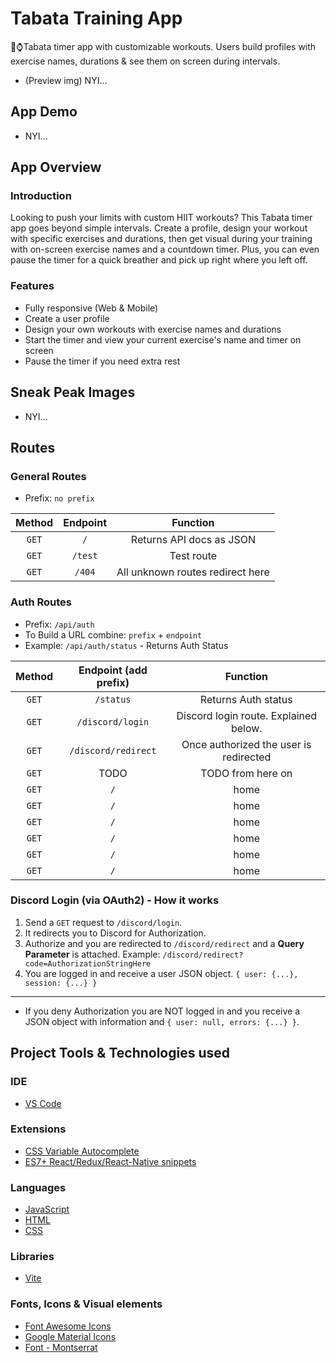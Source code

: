 # Tabata Training App
🏃⌚Tabata timer app with customizable workouts. Users build profiles with exercise names, durations &amp; see them on screen during intervals.
- (Preview img) NYI...

## App Demo
- NYI...

## App Overview
### Introduction
Looking to push your limits with custom HIIT workouts? This Tabata timer app goes beyond simple intervals. Create a profile, design your workout with specific exercises and durations, then get visual during your training with on-screen exercise names and a countdown timer. Plus, you can even pause the timer for a quick breather and pick up right where you left off.
### Features
- Fully responsive (Web & Mobile)
- Create a user profile
- Design your own workouts with exercise names and durations
- Start the timer and view your current exercise's name and timer on screen
- Pause the timer if you need extra rest

## Sneak Peak Images
- NYI...

## Routes
### General Routes
- Prefix: `no prefix`

| Method | Endpoint |             Function             |
| :----: | :------: | :------------------------------: |
| `GET`  |   `/`    |     Returns API docs as JSON     |
| `GET`  | `/test`  |            Test route            |
| `GET`  |  `/404`  | All unknown routes redirect here |

### Auth Routes 
- Prefix: `/api/auth`
- To Build a URL combine: `prefix` + `endpoint`
- Example: `/api/auth/status` - Returns Auth Status

| Method | Endpoint (add prefix) |                Function                |
| :----: | :-------------------: | :------------------------------------: |
| `GET`  |       `/status`       |          Returns Auth status           |
| `GET`  |   `/discord/login`    | Discord login route. Explained below.  |
| `GET`  |  `/discord/redirect`  | Once authorized the user is redirected |
| `GET`  |         TODO          |           TODO from here on            |
| `GET`  |          `/`          |                  home                  |
| `GET`  |          `/`          |                  home                  |
| `GET`  |          `/`          |                  home                  |
| `GET`  |          `/`          |                  home                  |
| `GET`  |          `/`          |                  home                  |
| `GET`  |          `/`          |                  home                  |

### Discord Login (via OAuth2) - How it works
1. Send a `GET` request to `/discord/login`. 
2. It redirects you to Discord for Authorization.
3. Authorize and you are redirected to `/discord/redirect` and a **Query Parameter** is attached. Example: `/discord/redirect?code=AuthorizationStringHere`
4. You are logged in and receive a user JSON object. `{ user: {...}, session: {...} }`
___
- If you deny Authorization you are NOT logged in and you receive a JSON object with information and `{ user: null, errors: {...} }`.




## Project Tools & Technologies used
### IDE
- [VS Code](https://code.visualstudio.com/)
### Extensions 
- [CSS Variable Autocomplete](https://marketplace.visualstudio.com/items?itemName=vunguyentuan.vscode-css-variables)
- [ES7+ React/Redux/React-Native snippets](https://marketplace.visualstudio.com/items?itemName=dsznajder.es7-react-js-snippets)
### Languages
- [JavaScript](https://developer.mozilla.org/en-US/docs/Web/JavaScript)
- [HTML](https://developer.mozilla.org/en-US/docs/Web/HTML)
- [CSS](https://developer.mozilla.org/en-US/docs/Web/CSS)
### Libraries
<!-- - [Swiper.js](https://swiperjs.com/)
- [React Feather](https://feathericons.com/)
- [React Router](https://reactrouter.com/en/main) -->
- [Vite](https://vitejs.dev/guide/)
### Fonts, Icons & Visual elements
- [Font Awesome Icons](https://fontawesome.com/)
- [Google Material Icons](https://fonts.google.com/icons?icon.set=Material+Symbols)
- [Font - Montserrat](https://fonts.google.com/specimen/Montserrat)

